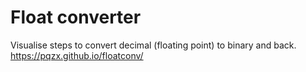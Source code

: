 # Float converter

Visualise steps to convert decimal (floating point) to binary and back.  
https://pqzx.github.io/floatconv/